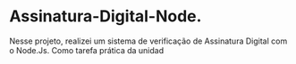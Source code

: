 # Assinatura-Digital-Node.
Nesse projeto, realizei um sistema de verificação de Assinatura Digital com o Node.Js. Como tarefa prática da unidad
